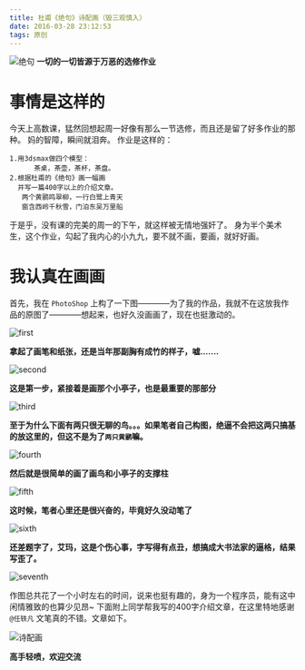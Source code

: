 ```yaml
---
title: 杜甫《绝句》诗配画（毁三观慎入）
date: 2016-03-28 23:12:53
tags: 原创
---
```

  ![绝句](http://www.zihua01.com/Storage/Original/9756063bb27d47cc97f1f02011a55554.JPG)
  **一切的一切皆源于万恶的选修作业**
  <!--more-->
  
  # **事情是这样的**
  今天上高数课，猛然回想起周一好像有那么一节选修，而且还是留了好多作业的那种。 妈的智障，瞬间就泪奔。
  作业是这样的：
  ```zuoye
  1.用3dsmax做四个模型：
        茶桌，茶壶，茶杯，茶盘。
  2.根据杜甫的《绝句》画一幅画
    并写一篇400字以上的介绍文章。
     两个黄鹂鸣翠柳，一行白鹭上青天
     窗含西岭千秋雪，门泊东吴万里船
  ```
  
  于是乎，没有课的完美的周一的下午，就这样被无情地强奸了。
  身为半个美术生，这个作业，勾起了我内心的小九九，要不就不画，要画，就好好画。
  
  # **我认真在画画**
  首先，我在 `PhotoShop` 上构了一下图————为了我的作品，我就不在这放我作品的原图了————想起来，也好久没画画了，现在也挺激动的。
  
  ![first](https://github.com/jeasonstudio/images/blob/master/20160328/0.jpg?raw=true)
  
  **拿起了画笔和纸张，还是当年那副胸有成竹的样子，嘘.......**
  
  ![second](https://github.com/jeasonstudio/images/blob/master/20160328/1.jpg?raw=true)
  
  **这是第一步，紧接着是画那个小亭子，也是最重要的那部分**
  
  ![third](https://github.com/jeasonstudio/images/blob/master/20160328/2.jpg?raw=true)
  
  **至于为什么下面有两只很无聊的鸟。。。如果笔者自己构图，绝逼不会把这两只搞基的放这里的，但这不是为了`两只黄鹂`嘛。**
  
  ![fourth](https://github.com/jeasonstudio/images/blob/master/20160328/3.jpg?raw=true)
  
  **然后就是很简单的画了画鸟和小亭子的支撑柱**
  
  ![fifth](https://github.com/jeasonstudio/images/blob/master/20160328/4.jpg?raw=true)
  
  **这时候，笔者心里还是很兴奋的，毕竟好久没动笔了**
  
  ![sixth](https://github.com/jeasonstudio/images/blob/master/20160328/5.jpg?raw=true)
  
  **还差题字了，艾玛，这是个伤心事，字写得有点丑，想搞成大书法家的逼格，结果写歪了。**
  
  ![seventh](https://github.com/jeasonstudio/images/blob/master/20160328/6.jpg?raw=true)
  
  作图总共花了一个小时左右的时间，说来也挺有趣的，身为一个程序员，能有这中闲情雅致的也算少见昂~
  下面附上同学帮我写的400字介绍文章，在这里特地感谢 `@任轶凡` 文笔真的不错。文章如下。
  
  ![诗配画](https://github.com/jeasonstudio/images/blob/master/20160328/%E8%AF%97%E9%85%8D%E7%94%BB.jpg?raw=true)
  
  **高手轻喷，欢迎交流**